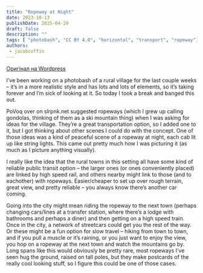```yaml
---
title: "Ropeway at Night"
date: 2023-10-13
publishDate: 2025-04-29
draft: false
description: ""
tags: [ "photobash", "CC BY 4.0", "horizontal", "transport", "ropeway"]
authors:
 - jacobcoffin
---
```


[Оригінал на Wordpress](https://jacobcoffinwrites.wordpress.com/2023/10/13/ropeway-at-night-photobash/)

I’ve been working on a photobash of a rural village for the last couple weeks – it’s in a more realistic style and has lots and lots of elements, so it’s taking forever and I’m sick of looking at it. So today I took a break and banged this out.

PoVoq over on slrpnk.net suggested ropeways (which I grew up calling gondolas, thinking of them as a ski mountain thing) when I was asking for ideas for the village. They’re a great transportation option, so I added one to it, but I got thinking about other scenes I could do with the concept. One of those ideas was a kind of peaceful scene of a ropeway at night, each cab lit up like string lights. This came out pretty much how I was picturing it (as much as I picture anything visually).

I really like the idea that the rural towns in this setting all have some kind of reliable public transit option – the larger ones (or ones conveniently placed) are linked by high speed rail, and others nearby might link to those (and to eachother) with ropeways. Easier/cheaper to set up over rough terrain, great view, and pretty reliable – you always know there’s another car coming.

Going into the city might mean riding the ropeway to the next town (perhaps changing cars/lines at a transfer station, where there’s a lodge with bathrooms and perhaps a diner) and then getting on a high speed train. Once in the city, a network of streetcars could get you the rest of the way. Or these might be a fun option for slow travel – hiking from town to town, and if you pull a muscle or it’s raining, or you just want to enjoy the view, you hop on a ropeway at the next town and watch the mountains go by. Long spans like this would obviously be pretty rare, most ropeways I’ve seen hug the ground, raised on tall poles, but they make postcards of the really cool looking stuff, so I figure this could be one of those cases.